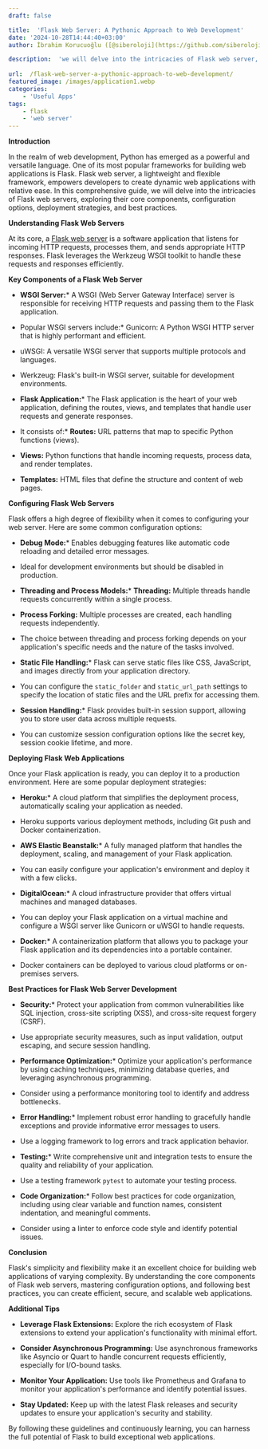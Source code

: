 ```yaml
---
draft: false

title:  'Flask Web Server: A Pythonic Approach to Web Development'
date: '2024-10-28T14:44:40+03:00'
author: İbrahim Korucuoğlu ([@siberoloji](https://github.com/siberoloji))

description:  'we will delve into the intricacies of Flask web server, exploring their core components, configuration options, deployment strategies, and best practices.' 
 
url:  /flask-web-server-a-pythonic-approach-to-web-development/
featured_image: /images/application1.webp
categories:
    - 'Useful Apps'
tags:
    - flask
    - 'web server'
---
```



**Introduction**



In the realm of web development, Python has emerged as a powerful and versatile language. One of its most popular frameworks for building web applications is Flask. Flask web server, a lightweight and flexible framework, empowers developers to create dynamic web applications with relative ease. In this comprehensive guide, we will delve into the intricacies of Flask web servers, exploring their core components, configuration options, deployment strategies, and best practices.



**Understanding Flask Web Servers**



At its core, a <a href="https://flask.palletsprojects.com/en/stable/" target="_blank" rel="noopener" title="">Flask web server</a> is a software application that listens for incoming HTTP requests, processes them, and sends appropriate HTTP responses. Flask leverages the Werkzeug WSGI toolkit to handle these requests and responses efficiently.



**Key Components of a Flask Web Server**


* **WSGI Server:*** A WSGI (Web Server Gateway Interface) server is responsible for receiving HTTP requests and passing them to the Flask application.

* Popular WSGI servers include:* Gunicorn: A Python WSGI HTTP server that is highly performant and efficient.

* uWSGI: A versatile WSGI server that supports multiple protocols and languages.

* Werkzeug: Flask's built-in WSGI server, suitable for development environments.
* **Flask Application:*** The Flask application is the heart of your web application, defining the routes, views, and templates that handle user requests and generate responses.

* It consists of:* **Routes:** URL patterns that map to specific Python functions (views).

* **Views:** Python functions that handle incoming requests, process data, and render templates.

* **Templates:** HTML files that define the structure and content of web pages.



**Configuring Flask Web Servers**



Flask offers a high degree of flexibility when it comes to configuring your web server. Here are some common configuration options:


* **Debug Mode:*** Enables debugging features like automatic code reloading and detailed error messages.

* Ideal for development environments but should be disabled in production.



* **Threading and Process Models:*** **Threading:** Multiple threads handle requests concurrently within a single process.

* **Process Forking:** Multiple processes are created, each handling requests independently.

* The choice between threading and process forking depends on your application's specific needs and the nature of the tasks involved.



* **Static File Handling:*** Flask can serve static files like CSS, JavaScript, and images directly from your application directory.

* You can configure the `static_folder` and `static_url_path` settings to specify the location of static files and the URL prefix for accessing them.



* **Session Handling:*** Flask provides built-in session support, allowing you to store user data across multiple requests.

* You can customize session configuration options like the secret key, session cookie lifetime, and more.

**Deploying Flask Web Applications**



Once your Flask application is ready, you can deploy it to a production environment. Here are some popular deployment strategies:


* **Heroku:*** A cloud platform that simplifies the deployment process, automatically scaling your application as needed.

* Heroku supports various deployment methods, including Git push and Docker containerization.



* **AWS Elastic Beanstalk:*** A fully managed platform that handles the deployment, scaling, and management of your Flask application.

* You can easily configure your application's environment and deploy it with a few clicks.



* **DigitalOcean:*** A cloud infrastructure provider that offers virtual machines and managed databases.

* You can deploy your Flask application on a virtual machine and configure a WSGI server like Gunicorn or uWSGI to handle requests.



* **Docker:*** A containerization platform that allows you to package your Flask application and its dependencies into a portable container.

* Docker containers can be deployed to various cloud platforms or on-premises servers.

**Best Practices for Flask Web Server Development**


* **Security:*** Protect your application from common vulnerabilities like SQL injection, cross-site scripting (XSS), and cross-site request forgery (CSRF).

* Use appropriate security measures, such as input validation, output escaping, and secure session handling.



* **Performance Optimization:*** Optimize your application's performance by using caching techniques, minimizing database queries, and leveraging asynchronous programming.

* Consider using a performance monitoring tool to identify and address bottlenecks.



* **Error Handling:*** Implement robust error handling to gracefully handle exceptions and provide informative error messages to users.

* Use a logging framework to log errors and track application behavior.



* **Testing:*** Write comprehensive unit and integration tests to ensure the quality and reliability of your application.

* Use a testing framework `pytest` to automate your testing process.



* **Code Organization:*** Follow best practices for code organization, including using clear variable and function names, consistent indentation, and meaningful comments.

* Consider using a linter to enforce code style and identify potential issues.

**Conclusion**



Flask's simplicity and flexibility make it an excellent choice for building web applications of varying complexity. By understanding the core components of Flask web servers, mastering configuration options, and following best practices, you can create efficient, secure, and scalable web applications.



**Additional Tips**


* **Leverage Flask Extensions:** Explore the rich ecosystem of Flask extensions to extend your application's functionality with minimal effort.

* **Consider Asynchronous Programming:** Use asynchronous frameworks like Asyncio or Quart to handle concurrent requests efficiently, especially for I/O-bound tasks.

* **Monitor Your Application:** Use tools like Prometheus and Grafana to monitor your application's performance and identify potential issues.

* **Stay Updated:** Keep up with the latest Flask releases and security updates to ensure your application's security and stability.




By following these guidelines and continuously learning, you can harness the full potential of Flask to build exceptional web applications.
